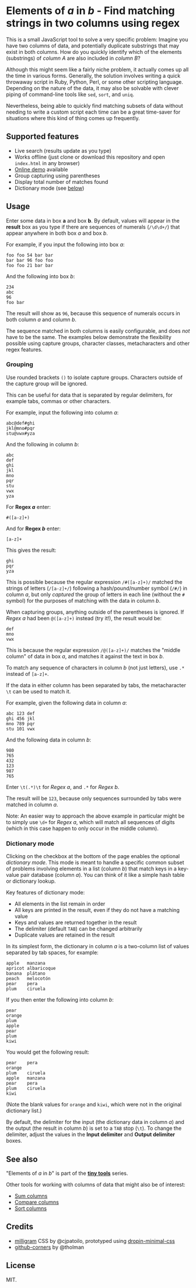 # Elements of _a_ in _b_ - Find matching strings in two columns using regex

This is a small JavaScript tool to solve a very specific problem: Imagine you have two columns of data, and potentially duplicate substrings that may exist in both columns. How do you quickly identify which of the elements (substrings) of _column A_ are also included in _column B_?

Although this might seem like a fairly niche problem, it actually comes up all the time in various forms. Generally, the solution involves writing a quick throwaway script in Ruby, Python, Perl, or some other scripting language. Depending on the nature of the data, it may also be solvable with clever piping of command-line tools like `sed`, `sort`, and `uniq`.

Nevertheless, being able to quickly find matching subsets of data without needing to write a custom script each time can be a great time-saver for situations where this kind of thing comes up frequently.

## Supported features

* Live search (results update as you type)
* Works offline (just clone or download this repository and open `index.html` in any browser)
* [Online demo](https://dohliam.github.io/tiny_tools/elements/) available
* Group capturing using parentheses
* Display total number of matches found
* Dictionary mode (see [below](#dictionary-mode))

## Usage

Enter some data in box **a** and box **b**. By default, values will appear in the **result** box as you type if there are sequences of numerals (`/\d\d+/`) that appear anywhere in both box _a_ and box _b_.

For example, if you input the following into box _a_:

    foo foo 54 bar bar
    bar bar 96 foo foo
    foo foo 21 bar bar

And the following into box _b_:

    234
    abc
    96
    foo bar

The result will show as `96`, because this sequence of numerals occurs in both column _a_ and column _b_.

The sequence matched in both columns is easily configurable, and does _not_ have to be the same. The examples below demonstrate the flexibility possible using capture groups, character classes, metacharacters and other regex features.

### Grouping

Use rounded brackets `()` to isolate capture groups. Characters outside of the capture group will be ignored.

This can be useful for data that is separated by regular delimiters, for example tabs, commas or other characters.

For example, input the following into column _a_:

    abc@def#ghi
    jkl@mno#pqr
    stu@vwx#yza

And the following in column _b_:

    abc
    def
    ghi
    jkl
    mno
    pqr
    stu
    vwx
    yza

For **Regex _a_** enter:

    #([a-z]+)

And for **Regex _b_** enter:

    [a-z]+

This gives the result:

    ghi
    pqr
    yza

This is possible because the regular expression `/#([a-z]+)/` matched the strings of letters (`/[a-z]+/`) following a hash/pound/number symbol (`/#/`) in column _a_, but only _captured_ the group of letters in each line (without the `#` symbol) for the purposes of matching with the data in column _b_.

When capturing groups, anything outside of the parentheses is ignored. If _Regex a_ had been `@([a-z]+)` instead (try it!), the result would be:

    def
    mno
    vwx

This is because the regular expression `/@([a-z]+)/` matches the "middle column" of data in box _a_, and matches it against the text in box _b_.

To match any sequence of characters in column _b_ (not just letters), use `.*` instead of `[a-z]+`.

If the data in either column has been separated by tabs, the metacharacter `\t` can be used to match it.

For example, given the following data in column _a_:

    abc	123	def
    ghi	456	jkl
    mno	789	pqr
    stu	101	vwx

And the following data in column _b_:

    980
    765
    432
    123
    987
    765

Enter `\t(.*)\t` for _Regex a_, and `.*` for _Regex b_.

The result will be `123`, because only sequences surrounded by tabs were matched in column _a_.

Note: An easier way to approach the above example in particular might be to simply use `\d+` for _Regex a_, which will match all sequences of digits (which in this case happen to only occur in the middle column).

### Dictionary mode

Clicking on the checkbox at the bottom of the page enables the optional _dictionary mode_. This mode is meant to handle a specific common subset of problems involving elements in a list (column _b_) that match keys in a key-value pair database (column _a_). You can think of it like a simple hash table or dictionary lookup.

Key features of dictionary mode:

* All elements in the list remain in order
* All keys are printed in the result, even if they do not have a matching value
* Keys and values are returned together in the result
* The delimiter (default `TAB`) can be changed arbitrarily
* Duplicate values are retained in the result

In its simplest form, the dictionary in column _a_ is a two-column list of values separated by tab spaces, for example:

    apple	manzana
    apricot	albaricoque
    banana	plátano
    peach	melocotón
    pear	pera
    plum	ciruela

If you then enter the following into column _b_:

    pear
    orange
    plum
    apple
    pear
    plum
    kiwi

You would get the following result:

    pear	pera
    orange
    plum	ciruela
    apple	manzana
    pear	pera
    plum	ciruela
    kiwi

(Note the blank values for `orange` and `kiwi`, which were not in the original dictionary list.)

By default, the delimiter for the input (the dictionary data in column _a_) and the output (the result in column _b_) is set to a `TAB` stop (`\t`). To change the delimiter, adjust the values in the **Input delimiter** and **Output delimiter** boxes.

## See also

"Elements of _a_ in _b_" is part of the [**tiny tools**](https://dohliam.github.io/tiny_tools/) series.

Other tools for working with columns of data that might also be of interest:

* [Sum columns](https://github.com/dohliam/sum-columns)
* [Compare columns](https://github.com/dohliam/compare-columns)
* [Sort columns](https://github.com/dohliam/sort-columns)

## Credits

* [milligram](https://github.com/milligram/milligram) CSS by @cjpatoilo, prototyped using [dropin-minimal-css](https://github.com/dohliam/dropin-minimal-css)
* [github-corners](https://github.com/tholman/github-corners) by @tholman

## License

MIT.
